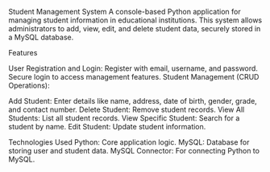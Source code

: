 Student Management System
A console-based Python application for managing student information in educational institutions. This system allows administrators to add, view, edit, and delete student data, securely stored in a MySQL database.

Features

User Registration and Login:
Register with email, username, and password.
Secure login to access management features.
Student Management (CRUD Operations):

Add Student: Enter details like name, address, date of birth, gender, grade, and contact number.
Delete Student: Remove student records.
View All Students: List all student records.
View Specific Student: Search for a student by name.
Edit Student: Update student information.

Technologies Used
Python: Core application logic.
MySQL: Database for storing user and student data.
MySQL Connector: For connecting Python to MySQL.

